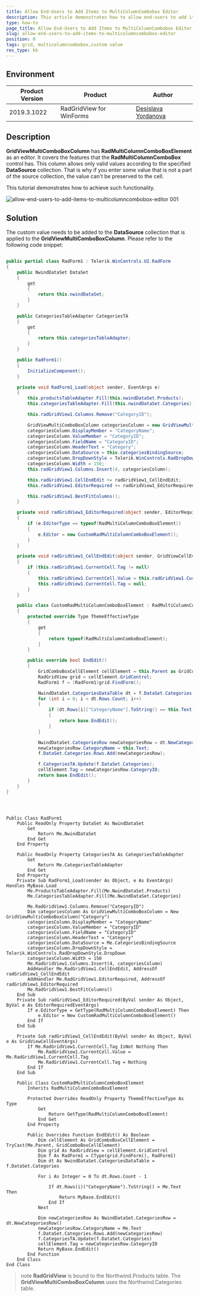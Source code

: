 ```yaml
---
title: Allow End-Users to Add Items to MultiColumnCombobox Editor
description: This article demonstrates how to allow end-users to add items to MultiColumnCombobox editor.
type: how-to
page_title: Allow End-Users to Add Items to MultiColumnCombobox Editor
slug: allow-end-users-to-add-items-to-multicolumncombobox-editor
position: 0
tags: grid, multicolumncombobox,custom value
res_type: kb
---
```


## Environment
 
|Product Version|Product|Author|
|----|----|----|
|2019.3.1022|RadGridView for WinForms|[Desislava Yordanova](https://www.telerik.com/blogs/author/desislava-yordanova)|
 
## Description

**GridViewMultiComboBoxColumn** has **RadMultiColumnComboBoxElement** as an editor. It covers the features that the **RadMultiColumnComboBox** control has. This column allows only valid values according to the specified **DataSource** collection. That is why if you enter some value that is not a part of the source collection, the value can't be preserved to the cell. 

This tutorial demonstrates how to achieve such functionality. 

![allow-end-users-to-add-items-to-multicolumncombobox-editor 001](images/allow-end-users-to-add-items-to-multicolumncombobox-editor001.gif)

## Solution 

The custom value needs to be added to the **DataSource** collection that is applied to the **GridViewMultiComboBoxColumn**. Please refer to the following code snippet:
 

````C#
 
public partial class RadForm1 : Telerik.WinControls.UI.RadForm
{
    public NwindDataSet DataSet
    {
        get
        {
            return this.nwindDataSet;
        }
    }

    public CategoriesTableAdapter CategoriesTA
    {
        get
        {
            return this.categoriesTableAdapter;
        }
    }

    public RadForm1()
    {
        InitializeComponent();
    }

    private void RadForm1_Load(object sender, EventArgs e)
    {
        this.productsTableAdapter.Fill(this.nwindDataSet.Products);
        this.categoriesTableAdapter.Fill(this.nwindDataSet.Categories);

        this.radGridView1.Columns.Remove("CategoryID");

        GridViewMultiComboBoxColumn categoriesColumn = new GridViewMultiComboBoxColumn("Category");
        categoriesColumn.DisplayMember = "CategoryName";
        categoriesColumn.ValueMember = "CategoryID";
        categoriesColumn.FieldName = "CategoryID";
        categoriesColumn.HeaderText = "Category";
        categoriesColumn.DataSource = this.categoriesBindingSource;
        categoriesColumn.DropDownStyle = Telerik.WinControls.RadDropDownStyle.DropDown;
        categoriesColumn.Width = 150;
        this.radGridView1.Columns.Insert(4, categoriesColumn);

        this.radGridView1.CellEndEdit += radGridView1_CellEndEdit;
        this.radGridView1.EditorRequired += radGridView1_EditorRequired;

        this.radGridView1.BestFitColumns();
    }

    private void radGridView1_EditorRequired(object sender, EditorRequiredEventArgs e)
    {
        if (e.EditorType == typeof(RadMultiColumnComboBoxElement))
        {
            e.Editor = new CustomRadMultiColumnComboBoxElement();
        }
    }

    private void radGridView1_CellEndEdit(object sender, GridViewCellEventArgs e)
    {
        if (this.radGridView1.CurrentCell.Tag != null)
        {
            this.radGridView1.CurrentCell.Value = this.radGridView1.CurrentCell.Tag;
            this.radGridView1.CurrentCell.Tag = null;
        }
    }

    public class CustomRadMultiColumnComboBoxElement : RadMultiColumnComboBoxElement
    {
        protected override Type ThemeEffectiveType     
        { 
            get    
            { 
                return typeof(RadMultiColumnComboBoxElement);     
            }
        }

        public override bool EndEdit()
        {
            GridComboBoxCellElement cellElement = this.Parent as GridComboBoxCellElement;
            RadGridView grid = cellElement.GridControl;
            RadForm1 f = (RadForm1)grid.FindForm();

            NwindDataSet.CategoriesDataTable dt = f.DataSet.Categories;
            for (int i = 0; i < dt.Rows.Count; i++)
            {
                if (dt.Rows[i]["CategoryName"].ToString() == this.Text)
                {
                    return base.EndEdit();
                }
            }

            NwindDataSet.CategoriesRow newCategoriesRow = dt.NewCategoriesRow();
            newCategoriesRow.CategoryName = this.Text;
            f.DataSet.Categories.Rows.Add(newCategoriesRow);

            f.CategoriesTA.Update(f.DataSet.Categories);
            cellElement.Tag = newCategoriesRow.CategoryID;
            return base.EndEdit();
        }
    }
}

        
````
````VB.NET

Public Class RadForm1
    Public ReadOnly Property DataSet As NwindDataSet
        Get
            Return Me.NwindDataSet
        End Get
    End Property

    Public ReadOnly Property CategoriesTA As CategoriesTableAdapter
        Get
            Return Me.CategoriesTableAdapter
        End Get
    End Property
    Private Sub RadForm1_Load(sender As Object, e As EventArgs) Handles MyBase.Load
        Me.ProductsTableAdapter.Fill(Me.NwindDataSet.Products)
        Me.CategoriesTableAdapter.Fill(Me.NwindDataSet.Categories)

        Me.RadGridView1.Columns.Remove("CategoryID")
        Dim categoriesColumn As GridViewMultiComboBoxColumn = New GridViewMultiComboBoxColumn("Category")
        categoriesColumn.DisplayMember = "CategoryName"
        categoriesColumn.ValueMember = "CategoryID"
        categoriesColumn.FieldName = "CategoryID"
        categoriesColumn.HeaderText = "Category"
        categoriesColumn.DataSource = Me.CategoriesBindingSource
        categoriesColumn.DropDownStyle = Telerik.WinControls.RadDropDownStyle.DropDown
        categoriesColumn.Width = 150
        Me.RadGridView1.Columns.Insert(4, categoriesColumn)
        AddHandler Me.RadGridView1.CellEndEdit, AddressOf radGridView1_CellEndEdit
        AddHandler Me.RadGridView1.EditorRequired, AddressOf radGridView1_EditorRequired
        Me.RadGridView1.BestFitColumns()
    End Sub
    Private Sub radGridView1_EditorRequired(ByVal sender As Object, ByVal e As EditorRequiredEventArgs)
        If e.EditorType = GetType(RadMultiColumnComboBoxElement) Then
            e.Editor = New CustomRadMultiColumnComboBoxElement()
        End If
    End Sub

    Private Sub radGridView1_CellEndEdit(ByVal sender As Object, ByVal e As GridViewCellEventArgs)
        If Me.RadGridView1.CurrentCell.Tag IsNot Nothing Then
            Me.RadGridView1.CurrentCell.Value = Me.RadGridView1.CurrentCell.Tag
            Me.RadGridView1.CurrentCell.Tag = Nothing
        End If
    End Sub

    Public Class CustomRadMultiColumnComboBoxElement
        Inherits RadMultiColumnComboBoxElement

        Protected Overrides ReadOnly Property ThemeEffectiveType As Type
            Get
                Return GetType(RadMultiColumnComboBoxElement)
            End Get
        End Property

        Public Overrides Function EndEdit() As Boolean
            Dim cellElement As GridComboBoxCellElement = TryCast(Me.Parent, GridComboBoxCellElement)
            Dim grid As RadGridView = cellElement.GridControl
            Dim f As RadForm1 = CType(grid.FindForm(), RadForm1)
            Dim dt As NwindDataSet.CategoriesDataTable = f.DataSet.Categories

            For i As Integer = 0 To dt.Rows.Count - 1

                If dt.Rows(i)("CategoryName").ToString() = Me.Text Then
                    Return MyBase.EndEdit()
                End If
            Next

            Dim newCategoriesRow As NwindDataSet.CategoriesRow = dt.NewCategoriesRow()
            newCategoriesRow.CategoryName = Me.Text
            f.DataSet.Categories.Rows.Add(newCategoriesRow)
            f.CategoriesTA.Update(f.DataSet.Categories)
            cellElement.Tag = newCategoriesRow.CategoryID
            Return MyBase.EndEdit()
        End Function
    End Class
End Class

```` 

>note **RadGridView** is bound to the Northwind.Products table. The **GridViewMultiComboBoxColumn** uses the Northwind.Categories table. 








    
   
  
    
 
